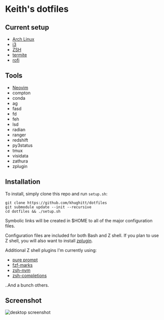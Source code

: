 Keith's dotfiles
================

Current setup
-------------

* [Arch Linux](https://www.archlinux.org/)
* [i3](https://i3wm.org/)
* [ZSH](http://www.zsh.org/)
* [termite](https://github.com/thestinger/termite)
* [rofi](https://github.com/davatorium/rofi)

Tools
 ----

* [Neovim](https://neovim.io/)
* compton 
* conda
* ag
* fasd
* fd
* feh
* lsd
* radian 
* ranger
* redshift
* py3status
* tmux
* visidata
* zathura
* zplugin

Installation
------------

To install, simply clone this repo and run `setup.sh`:

    git clone https://github.com/khughitt/dotfiles
    git submodule update --init --recursive
    cd dotfiles && ./setup.sh

Symbolic links will be created in $HOME to all of the major configuration files.

Configuration files are included for both Bash and Z shell. If you plan to use
Z shell, you will also want to install [zplugin](https://github.com/zdharma/zplugin).

Additional Z shell plugins I'm currently using:

 * [pure prompt](https://github.com/sindresorhus/pure)
 * [fzf-marks](https://github.com/urbainvaes/fzf-marks)
 * [zsh-nvm](https://github.com/lukechilds/zsh-nvm.git)
 * [zsh-completions](https://github.com/zsh-users/zsh-completions)

..And a bunch others. 

Screenshot
----------

![desktop screenshot](misc/2019-09-21_screenshot.png)

